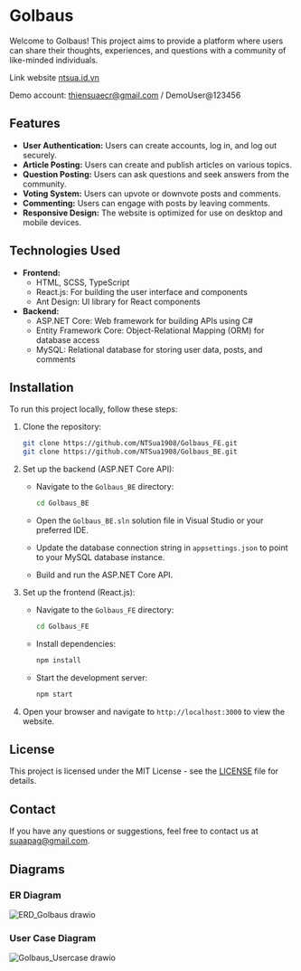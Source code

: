 # Golbaus
Welcome to Golbaus! This project aims to provide a platform where users can share their thoughts, experiences, and questions with a community of like-minded individuals.

Link website [ntsua.id.vn](http://ntsua.id.vn)

Demo account: thiensuaecr@gmail.com / DemoUser@123456 

## Features
- **User Authentication:** Users can create accounts, log in, and log out securely.
- **Article Posting:** Users can create and publish articles on various topics.
- **Question Posting:** Users can ask questions and seek answers from the community.
- **Voting System:** Users can upvote or downvote posts and comments.
- **Commenting:** Users can engage with posts by leaving comments.
- **Responsive Design:** The website is optimized for use on desktop and mobile devices.
  
## Technologies Used
- **Frontend:**
  - HTML, SCSS, TypeScript
  - React.js: For building the user interface and components
  - Ant Design: UI library for React components
- **Backend:**
  - ASP.NET Core: Web framework for building APIs using C#
  - Entity Framework Core: Object-Relational Mapping (ORM) for database access
  - MySQL: Relational database for storing user data, posts, and comments
    
## Installation
To run this project locally, follow these steps:

1. Clone the repository:

   ```bash
   git clone https://github.com/NTSua1908/Golbaus_FE.git
   git clone https://github.com/NTSua1908/Golbaus_BE.git
   ```
   
2. Set up the backend (ASP.NET Core API):
   
   - Navigate to the `Golbaus_BE` directory:
     
     ```bash
     cd Golbaus_BE
     ```
     
   - Open the `Golbaus_BE.sln` solution file in Visual Studio or your preferred IDE.
   - Update the database connection string in `appsettings.json` to point to your MySQL database instance.
   - Build and run the ASP.NET Core API.
     
3. Set up the frontend (React.js):
   - Navigate to the `Golbaus_FE` directory:
     
     ```bash
     cd Golbaus_FE
     ```
     
   - Install dependencies:
     
     ```bash
     npm install
     ```
     
   - Start the development server:
     
     ```bash
     npm start
     ```
4. Open your browser and navigate to `http://localhost:3000` to view the website.
   
## License
This project is licensed under the MIT License - see the [LICENSE](LICENSE) file for details.
## Contact
If you have any questions or suggestions, feel free to contact us at [suaapag@gmail.com](mailto:suaapag@gmail.com).
## Diagrams

### ER Diagram
![ERD_Golbaus drawio](https://github.com/NTSua1908/Golbaus_BE/assets/72732661/2694dfd9-4293-406f-903d-66d33cb40af5)

### User Case Diagram
![Golbaus_Usercase drawio](https://github.com/NTSua1908/Golbaus_BE/assets/72732661/0e46f224-76d5-4a1b-bd0c-1b3ecc3fde47)

